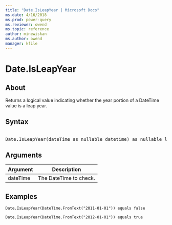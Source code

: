 ```yaml
---
title: "Date.IsLeapYear | Microsoft Docs"
ms.date: 4/16/2018
ms.prod: power-query
ms.reviewer: owend
ms.topic: reference
author: minewiskan
ms.author: owend
manager: kfile
---
```

# Date.IsLeapYear

  
## About  
Returns a logical value indicating whether the year portion of a DateTime value is a leap year.  
  
## Syntax

<pre>  
Date.IsLeapYear(dateTime as nullable datetime) as nullable logical  
</pre>
  
## Arguments  
  
|Argument|Description|  
|------------|---------------|  
|dateTime|The DateTime to check.|  
  
## Examples  

```powerquery-m
Date.IsLeapYear(DateTime.FromText("2011-01-01")) equals false
```  
  
```powerquery-m 
Date.IsLeapYear(DateTime.FromText("2012-01-01")) equals true  
```  
